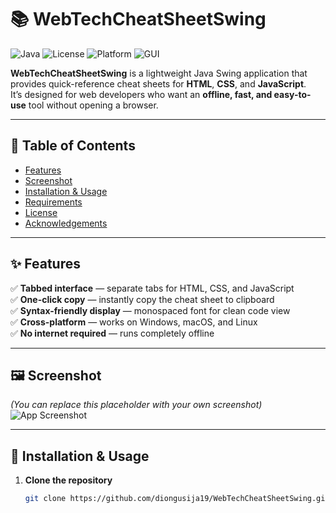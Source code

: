# 📚 WebTechCheatSheetSwing

![Java](https://img.shields.io/badge/Java-15%2B-orange)
![License](https://img.shields.io/badge/License-MIT-blue.svg)
![Platform](https://img.shields.io/badge/Platform-Cross--Platform-green)
![GUI](https://img.shields.io/badge/GUI-Swing-yellow)

**WebTechCheatSheetSwing** is a lightweight Java Swing application that provides quick-reference cheat sheets for **HTML**, **CSS**, and **JavaScript**.  
It’s designed for web developers who want an **offline, fast, and easy-to-use** tool without opening a browser.

---

## 📜 Table of Contents
- [Features](#-features)
- [Screenshot](#-screenshot)
- [Installation & Usage](#-installation--usage)
- [Requirements](#-requirements)
- [License](#-license)
- [Acknowledgements](#-acknowledgements)

---

## ✨ Features
✅ **Tabbed interface** — separate tabs for HTML, CSS, and JavaScript  
✅ **One-click copy** — instantly copy the cheat sheet to clipboard  
✅ **Syntax-friendly display** — monospaced font for clean code view  
✅ **Cross-platform** — works on Windows, macOS, and Linux  
✅ **No internet required** — runs completely offline  

---

## 🖼 Screenshot
*(You can replace this placeholder with your own screenshot)*  
![App Screenshot](utilites/Screenshot%202025-08-13%20at%2010.49.02 AM.png)

---

## 🚀 Installation & Usage

1. **Clone the repository**
   ```bash
   git clone https://github.com/diongusija19/WebTechCheatSheetSwing.git
